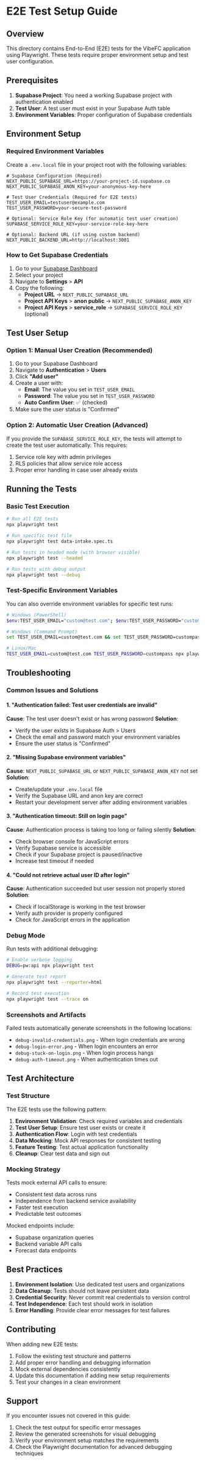 # E2E Test Setup Guide

## Overview
This directory contains End-to-End (E2E) tests for the VibeFC application using Playwright. These tests require proper environment setup and test user configuration.

## Prerequisites

1. **Supabase Project**: You need a working Supabase project with authentication enabled
2. **Test User**: A test user must exist in your Supabase Auth table
3. **Environment Variables**: Proper configuration of Supabase credentials

## Environment Setup

### Required Environment Variables

Create a `.env.local` file in your project root with the following variables:

```env
# Supabase Configuration (Required)
NEXT_PUBLIC_SUPABASE_URL=https://your-project-id.supabase.co
NEXT_PUBLIC_SUPABASE_ANON_KEY=your-anonymous-key-here

# Test User Credentials (Required for E2E tests)
TEST_USER_EMAIL=testuser@example.com
TEST_USER_PASSWORD=your-secure-test-password

# Optional: Service Role Key (for automatic test user creation)
SUPABASE_SERVICE_ROLE_KEY=your-service-role-key-here

# Optional: Backend URL (if using custom backend)
NEXT_PUBLIC_BACKEND_URL=http://localhost:3001
```

### How to Get Supabase Credentials

1. Go to your [Supabase Dashboard](https://supabase.com/dashboard)
2. Select your project
3. Navigate to **Settings** > **API**
4. Copy the following:
   - **Project URL** → `NEXT_PUBLIC_SUPABASE_URL`
   - **Project API Keys** > **anon public** → `NEXT_PUBLIC_SUPABASE_ANON_KEY`
   - **Project API Keys** > **service_role** → `SUPABASE_SERVICE_ROLE_KEY` (optional)

## Test User Setup

### Option 1: Manual User Creation (Recommended)

1. Go to your Supabase Dashboard
2. Navigate to **Authentication** > **Users**
3. Click **"Add user"**
4. Create a user with:
   - **Email**: The value you set in `TEST_USER_EMAIL`
   - **Password**: The value you set in `TEST_USER_PASSWORD`
   - **Auto Confirm User**: ✅ (checked)
5. Make sure the user status is "Confirmed"

### Option 2: Automatic User Creation (Advanced)

If you provide the `SUPABASE_SERVICE_ROLE_KEY`, the tests will attempt to create the test user automatically. This requires:

1. Service role key with admin privileges
2. RLS policies that allow service role access
3. Proper error handling in case user already exists

## Running the Tests

### Basic Test Execution

```bash
# Run all E2E tests
npx playwright test

# Run specific test file
npx playwright test data-intake.spec.ts

# Run tests in headed mode (with browser visible)
npx playwright test --headed

# Run tests with debug output
npx playwright test --debug
```

### Test-Specific Environment Variables

You can also override environment variables for specific test runs:

```bash
# Windows (PowerShell)
$env:TEST_USER_EMAIL="custom@test.com"; $env:TEST_USER_PASSWORD="custompass"; npx playwright test

# Windows (Command Prompt)
set TEST_USER_EMAIL=custom@test.com && set TEST_USER_PASSWORD=custompass && npx playwright test

# Linux/Mac
TEST_USER_EMAIL=custom@test.com TEST_USER_PASSWORD=custompass npx playwright test
```

## Troubleshooting

### Common Issues and Solutions

#### 1. "Authentication failed: Test user credentials are invalid"

**Cause**: The test user doesn't exist or has wrong password
**Solution**: 
- Verify the user exists in Supabase Auth > Users
- Check the email and password match your environment variables
- Ensure the user status is "Confirmed"

#### 2. "Missing Supabase environment variables"

**Cause**: `NEXT_PUBLIC_SUPABASE_URL` or `NEXT_PUBLIC_SUPABASE_ANON_KEY` not set
**Solution**: 
- Create/update your `.env.local` file
- Verify the Supabase URL and anon key are correct
- Restart your development server after adding environment variables

#### 3. "Authentication timeout: Still on login page"

**Cause**: Authentication process is taking too long or failing silently
**Solution**:
- Check browser console for JavaScript errors
- Verify Supabase service is accessible
- Check if your Supabase project is paused/inactive
- Increase test timeout if needed

#### 4. "Could not retrieve actual user ID after login"

**Cause**: Authentication succeeded but user session not properly stored
**Solution**:
- Check if localStorage is working in the test browser
- Verify auth provider is properly configured
- Check for JavaScript errors in the application

### Debug Mode

Run tests with additional debugging:

```bash
# Enable verbose logging
DEBUG=pw:api npx playwright test

# Generate test report
npx playwright test --reporter=html

# Record test execution
npx playwright test --trace on
```

### Screenshots and Artifacts

Failed tests automatically generate screenshots in the following locations:
- `debug-invalid-credentials.png` - When login credentials are wrong
- `debug-login-error.png` - When login encounters an error
- `debug-stuck-on-login.png` - When login process hangs
- `debug-auth-timeout.png` - When authentication times out

## Test Architecture

### Test Structure

The E2E tests use the following pattern:

1. **Environment Validation**: Check required variables and credentials
2. **Test User Setup**: Ensure test user exists or create it
3. **Authentication Flow**: Login with test credentials
4. **Data Mocking**: Mock API responses for consistent testing
5. **Feature Testing**: Test actual application functionality
6. **Cleanup**: Clear test data and sign out

### Mocking Strategy

Tests mock external API calls to ensure:
- Consistent test data across runs
- Independence from backend service availability
- Faster test execution
- Predictable test outcomes

Mocked endpoints include:
- Supabase organization queries
- Backend variable API calls
- Forecast data endpoints

## Best Practices

1. **Environment Isolation**: Use dedicated test users and organizations
2. **Data Cleanup**: Tests should not leave persistent data
3. **Credential Security**: Never commit real credentials to version control
4. **Test Independence**: Each test should work in isolation
5. **Error Handling**: Provide clear error messages for test failures

## Contributing

When adding new E2E tests:

1. Follow the existing test structure and patterns
2. Add proper error handling and debugging information
3. Mock external dependencies consistently
4. Update this documentation if adding new setup requirements
5. Test your changes in a clean environment

## Support

If you encounter issues not covered in this guide:

1. Check the test output for specific error messages
2. Review the generated screenshots for visual debugging
3. Verify your environment setup matches the requirements
4. Check the Playwright documentation for advanced debugging techniques 